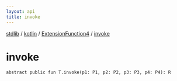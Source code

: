 ```yaml
---
layout: api
title: invoke
---
```

[stdlib](../../index.md) / [kotlin](../index.md) / [ExtensionFunction4](index.md) / [invoke](invoke.md)

# invoke

```
abstract public fun T.invoke(p1: P1, p2: P2, p3: P3, p4: P4): R
```
